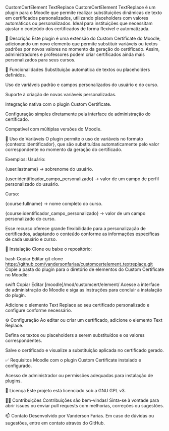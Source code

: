 CustomCertElement TextReplace
CustomCertElement TextReplace é um plugin para o Moodle que permite realizar substituições dinâmicas de texto em certificados personalizados, utilizando placeholders com valores automáticos ou personalizados. Ideal para instituições que necessitam ajustar o conteúdo dos certificados de forma flexível e automatizada.

📝 Descrição
Este plugin é uma extensão do Custom Certificate do Moodle, adicionando um novo elemento que permite substituir variáveis ou textos padrões por novos valores no momento da geração do certificado. Assim, administradores e professores podem criar certificados ainda mais personalizados para seus cursos.

🚀 Funcionalidades
Substituição automática de textos ou placeholders definidos.

Uso de variáveis padrão e campos personalizados do usuário e do curso.

Suporte à criação de novas variáveis personalizadas.

Integração nativa com o plugin Custom Certificate.

Configuração simples diretamente pela interface de administração do certificado.

Compatível com múltiplas versões do Moodle.

🧩 Uso de Variáveis
O plugin permite o uso de variáveis no formato {contexto:identificador}, que são substituídas automaticamente pelo valor correspondente no momento da geração do certificado.

Exemplos:
Usuário:

{user:lastname} → sobrenome do usuário.

{user:identificador_campo_personalizado} → valor de um campo de perfil personalizado do usuário.

Curso:

{course:fullname} → nome completo do curso.

{course:identificador_campo_personalizado} → valor de um campo personalizado do curso.

Esse recurso oferece grande flexibilidade para a personalização de certificados, adaptando o conteúdo conforme as informações específicas de cada usuário e curso.

🔧 Instalação
Clone ou baixe o repositório:

bash
Copiar
Editar
git clone https://github.com/vandersonfarias/customcertelement_textreplace.git
Copie a pasta do plugin para o diretório de elementos do Custom Certificate no Moodle:

swift
Copiar
Editar
[moodle]/mod/customcert/element/
Acesse a interface de administração do Moodle e siga as instruções para concluir a instalação do plugin.

Adicione o elemento Text Replace ao seu certificado personalizado e configure conforme necessário.

⚙️ Configuração
Ao editar ou criar um certificado, adicione o elemento Text Replace.

Defina os textos ou placeholders a serem substituídos e os valores correspondentes.

Salve o certificado e visualize a substituição aplicada no certificado gerado.

✅ Requisitos
Moodle com o plugin Custom Certificate instalado e configurado.

Acesso de administrador ou permissões adequadas para instalação de plugins.

📄 Licença
Este projeto está licenciado sob a GNU GPL v3.

🙋‍♂️ Contribuições
Contribuições são bem-vindas! Sinta-se à vontade para abrir issues ou enviar pull requests com melhorias, correções ou sugestões.

📫 Contato
Desenvolvido por Vanderson Farias.
Em caso de dúvidas ou sugestões, entre em contato através do GitHub.


